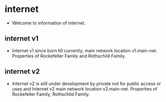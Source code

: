 # internet
 - Welcome to information of internet. 
## internet v1
- Internet v1 since born till currently, main network location v1.main-net. Properties of Rockefeller Family and Rothschild Family.
## internet v2
- Internet v2 is still under development by private not for public access or uses and Internet v2 main network location v2.main-net. Properties of Rockefeller Family, Rothschild Family.

